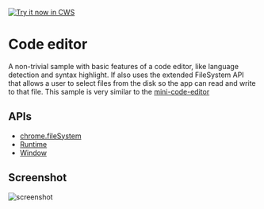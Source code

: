 <a target="_blank" href="https://chrome.google.com/webstore/detail/jkgbibkjioaefdopcdbhjehefhajgadh">![Try it now in CWS](https://raw.github.com/GoogleChrome/chrome-app-samples/master/tryitnowbutton.png "Click here to install this sample from the Chrome Web Store")</a>


# Code editor

A non-trivial sample with basic features of a code editor, like language detection and syntax highlight. If also uses the extended FileSystem API that allows a user to select files from the disk so the app can read and write to that file. This sample is very similar to the [mini-code-editor](https://github.com/GoogleChrome/chrome-app-samples/tree/master/mini-code-edit)

## APIs

* [chrome.fileSystem](http://developer.chrome.com/trunk/apps/fileSystem.html)
* [Runtime](http://developer.chrome.com/trunk/apps/app.runtime.html)
* [Window](http://developer.chrome.com/trunk/apps/app.window.html)

     
## Screenshot
![screenshot](https://raw.github.com/GoogleChrome/chrome-app-samples/master/text-editor/assets/screenshot_1280_800.png)


